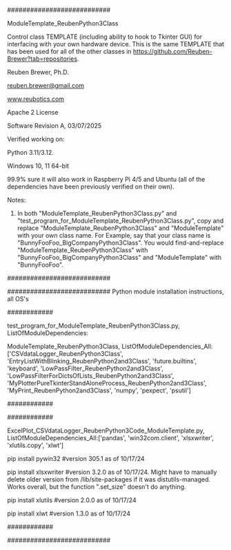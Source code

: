 ###########################

ModuleTemplate_ReubenPython3Class

Control class TEMPLATE (including ability to hook to Tkinter GUI) for interfacing with your own hardware device.
This is the same TEMPLATE that has been used for all of the other classes in https://github.com/Reuben-Brewer?tab=repositories.

Reuben Brewer, Ph.D.

reuben.brewer@gmail.com

www.reubotics.com

Apache 2 License

Software Revision A, 03/07/2025

Verified working on:

Python 3.11/3.12.

Windows 10, 11 64-bit

99.9% sure it will also work in Raspberry Pi 4/5 and Ubuntu (all of the dependencies have been previously verified on their own).

Notes:

1. In both "ModuleTemplate_ReubenPython3Class.py" and "test_program_for_ModuleTemplate_ReubenPython3Class.py",
copy and replace "ModuleTemplate_ReubenPython3Class" and "ModuleTemplate" with your own class name.
For Example, say that your class name is "BunnyFooFoo_BigCompanyPython3Class". You would find-and-replace
"ModuleTemplate_ReubenPython3Class" with "BunnyFooFoo_BigCompanyPython3Class" and "ModuleTemplate" with "BunnyFooFoo".

###########################

########################### Python module installation instructions, all OS's

############

test_program_for_ModuleTemplate_ReubenPython3Class.py, ListOfModuleDependencies:

ModuleTemplate_ReubenPython3Class, ListOfModuleDependencies_All:['CSVdataLogger_ReubenPython3Class', 'EntryListWithBlinking_ReubenPython2and3Class', 'future.builtins', 'keyboard', 'LowPassFilter_ReubenPython2and3Class', 'LowPassFilterForDictsOfLists_ReubenPython2and3Class', 'MyPlotterPureTkinterStandAloneProcess_ReubenPython2and3Class', 'MyPrint_ReubenPython2and3Class', 'numpy', 'pexpect', 'psutil']

############

############

ExcelPlot_CSVdataLogger_ReubenPython3Code_ModuleTemplate.py, ListOfModuleDependencies_All:['pandas', 'win32com.client', 'xlsxwriter', 'xlutils.copy', 'xlwt']

pip install pywin32         #version 305.1 as of 10/17/24

pip install xlsxwriter      #version 3.2.0 as of 10/17/24. Might have to manually delete older version from /lib/site-packages if it was distutils-managed. Works overall, but the function ".set_size" doesn't do anything.

pip install xlutils         #version 2.0.0 as of 10/17/24

pip install xlwt            #version 1.3.0 as of 10/17/24

############

###########################
